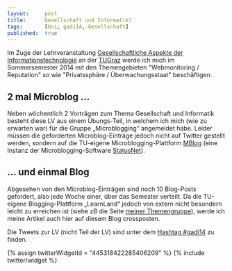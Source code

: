 ```yaml
---
layout: 	post
title: 		Gesellschaft und Informatik?
tags: 		[Uni, gadi14, Gesellschaft]
published: 	true
---
```


Im Zuge der Lehrveranstaltung [Gesellschaftliche Aspekte der Informationstechnologie](http://elearningblog.tugraz.at/archives/6951) an der [TUGraz](http://tugraz.at/) werde ich mich im Sommersemester 2014 mit den Themengebieten "Webmonitoring / Reputation" so wie "Privatssphäre / Überwachungsstaat" beschäftigen. 

## 2 mal Microblog ...

Neben wöchentlich 2 Vorträgen zum Thema Gesellschaft und Informatik besteht diese LV aus einem Übungs-Teil, in welchem ich mich (wie zu erwarten war) für die Gruppe „Microblogging“ angemeldet habe. Leider müssen die geforderten Microblog-Einträge jedoch nicht auf Twitter gestellt werden, sondern auf die TU-eigene Microblogging-Plattform [MBlog](http://mblog.tugraz.at/group/gadi14wmrpue) (eine Instanz der Microblogging-Software [StatusNet](http://status.net/)). 

## ... und einmal Blog

Abgesehen von den Microblog-Einträgen sind noch 10 Blog-Posts gefordert, also jede Woche einer, über das Semester verteilt. Da die TU-eigene Blogging-Plattform „LearnLand“ jedoch von extern nicht besondern leicht zu erreichen ist (siehe zB die Seite [meiner Themengruppe](http://tugll.tugraz.at/groups/profile/39648/gadi14-wmrpue)), werde ich meine Artikel auch hier auf diesem Blog crossposten.

Die Tweets zur LV (nicht Teil der LV) sind unter dem [Hashtag #gadi14](https://twitter.com/search?q=%23gadi14&f=realtime) zu finden.

{% assign twitterWidgetId = "445318422285406209" %}
{% include twitter/widget %}


